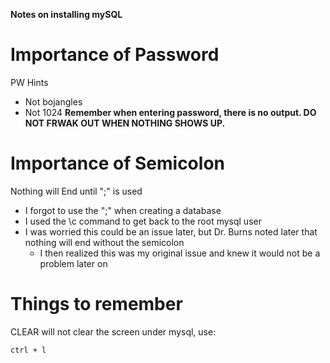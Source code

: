 **Notes on installing mySQL**

# Importance of Password

PW Hints
- Not bojangles
- Not 1024
**Remember when entering password, there is no output. DO NOT FRWAK OUT WHEN NOTHING SHOWS UP.**

# Importance of Semicolon

Nothing will End until ";" is used
- I forgot to use the ";" when creating a database
- I used the \c command to get back to the root mysql user
- I was worried this could be an issue later, but Dr. Burns noted later that nothing will end without the semicolon
	- I then realized this was my original issue and knew it would not be a problem later on

# Things to remember

CLEAR will not clear the screen under mysql, use:
```
ctrl + l
```

 
